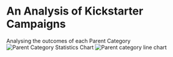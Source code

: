 # An Analysis of Kickstarter Campaigns
Analysing the outcomes of each Parent Category
![Parent Category Statistics Chart](https://user-images.githubusercontent.com/96032255/147861830-57115f84-f6d2-40ad-97ca-27b0607cd00f.png)
![Parent category line chart](https://user-images.githubusercontent.com/96032255/147861843-4495f017-f0c3-4316-a3c6-db0c63260b85.png)
